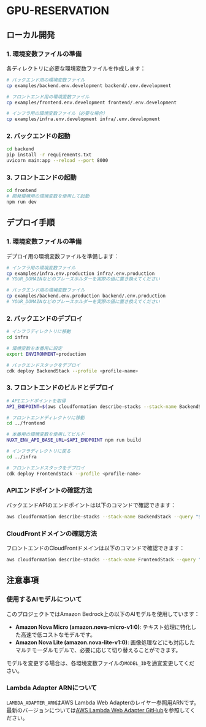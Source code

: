 # GPU-RESERVATION


## ローカル開発

### 1. 環境変数ファイルの準備

各ディレクトリに必要な環境変数ファイルを作成します：

```sh
# バックエンド用の環境変数ファイル
cp examples/backend.env.development backend/.env.development

# フロントエンド用の環境変数ファイル
cp examples/frontend.env.development frontend/.env.development

# インフラ用の環境変数ファイル（必要な場合）
cp examples/infra.env.development infra/.env.development
```

### 2. バックエンドの起動

```sh
cd backend
pip install -r requirements.txt
uvicorn main:app --reload --port 8000
```

### 3. フロントエンドの起動

```sh
cd frontend
# 開発環境用の環境変数を使用して起動
npm run dev
```

## デプロイ手順

### 1. 環境変数ファイルの準備

デプロイ用の環境変数ファイルを準備します：

```sh
# インフラ用の環境変数ファイル
cp examples/infra.env.production infra/.env.production
# YOUR_DOMAINなどのプレースホルダーを実際の値に置き換えてください

# バックエンド用の環境変数ファイル
cp examples/backend.env.production backend/.env.production
# YOUR_DOMAINなどのプレースホルダーを実際の値に置き換えてください
```

### 2. バックエンドのデプロイ

```sh
# インフラディレクトリに移動
cd infra

# 環境変数を本番用に設定
export ENVIRONMENT=production

# バックエンドスタックをデプロイ
cdk deploy BackendStack --profile <profile-name>

```

### 3. フロントエンドのビルドとデプロイ

```sh
# APIエンドポイントを取得
API_ENDPOINT=$(aws cloudformation describe-stacks --stack-name BackendStack --query "Stacks[0].Outputs[?ExportName=='BackendApiEndpoint'].OutputValue" --output text --profile <profile-name>)

# フロントエンドディレクトリに移動
cd ../frontend

# 本番用の環境変数を使用してビルド
NUXT_ENV_API_BASE_URL=$API_ENDPOINT npm run build

# インフラディレクトリに戻る
cd ../infra

# フロントエンドスタックをデプロイ
cdk deploy FrontendStack --profile <profile-name>
```

### APIエンドポイントの確認方法

バックエンドAPIのエンドポイントは以下のコマンドで確認できます：

```sh
aws cloudformation describe-stacks --stack-name BackendStack --query "Stacks[0].Outputs[?ExportName=='BackendApiEndpoint'].OutputValue" --output text --profile <profile-name>
```

### CloudFrontドメインの確認方法

フロントエンドのCloudFrontドメインは以下のコマンドで確認できます：

```sh
aws cloudformation describe-stacks --stack-name FrontendStack --query "Stacks[0].Outputs[?OutputKey=='DistributionUrl'].OutputValue" --output text --profile <profile-name>
```

## 注意事項

### 使用するAIモデルについて

このプロジェクトではAmazon Bedrock上の以下のAIモデルを使用しています：

- **Amazon Nova Micro (amazon.nova-micro-v1:0)**: テキスト処理に特化した高速で低コストなモデルです。
- **Amazon Nova Lite (amazon.nova-lite-v1:0)**: 画像処理などにも対応したマルチモーダルモデルで、必要に応じて切り替えることができます。

モデルを変更する場合は、各環境変数ファイルの`MODEL_ID`を適宜変更してください。

### Lambda Adapter ARNについて

`LAMBDA_ADAPTER_ARN`はAWS Lambda Web Adapterのレイヤー参照用ARNです。最新のバージョンについては[AWS Lambda Web Adapter GitHub](https://github.com/awslabs/aws-lambda-web-adapter)を参照してください。